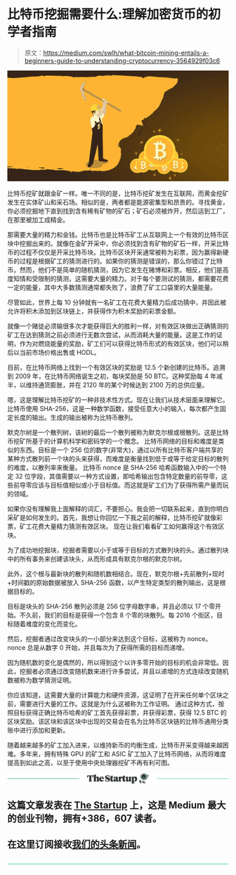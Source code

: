 # 比特币挖掘需要什么:理解加密货币的初学者指南

> 原文：<https://medium.com/swlh/what-bitcoin-mining-entails-a-beginners-guide-to-understanding-cryptocurrency-3564929f03c6>

![](img/4625fe8d2efb0c2d6af5e4a69ded28ed.png)

比特币挖矿就跟金矿一样。唯一不同的是，比特币挖矿发生在互联网，而黄金挖矿发生在实体矿山和采石场。相似的是，两者都是能源密集型和昂贵的。寻找黄金，你必须挖掘地下直到找到含有稀有矿物的矿石；矿石必须被炸开，然后运到工厂，在那里被加工成精金。

那需要大量的精力和金钱。比特币也是比特币矿工从互联网上一个有效的比特币区块中挖掘出来的。就像在金矿开采中，你必须找到含有矿物的矿石一样，开采比特币的过程不仅仅是开采比特币块。比特币区块开采通常被称为彩票，因为赢得新硬币的过程是根据矿工的猜测进行的。如果你的猜测是错误的，那么你错过了比特币。然而，他们不是简单的随机猜测，因为它发生在赌博和彩票。相反，他们是高度知情和受限制的猜测，这需要大量的精力。对于每个要测试的猜测，都需要花费一定的能量，其中大多数猜测通常都失败了，浪费了矿工口袋里的大量能量。

尽管如此，世界上每 10 分钟就有一名矿工在花费大量精力后成功猜中，并因此被允许将积木添加到区块链上，并获得作为积木奖励的彩票金额。

就像一个赌徒必须输很多次才能获得巨大的胜利一样，对有效区块做出正确猜测的矿工在达到猜测之前必须进行无数次尝试，从而消耗大量的能量。这是工作的证明，作为对燃烧能量的奖励，矿工们可以获得比特币形式的有效区块，他们可以稍后以当前市场价格出售或 HODL。

目前，在比特币网络上找到一个有效区块的奖励是 12.5 个新创建的比特币。追溯到 2009 年，在比特币网络诞生之初，每块奖励是 50 BTC。这种奖励每 4 年减半，以维持通货膨胀，并在 2120 年的某个时候达到 2100 万的总供应量。

嗯，这是理解比特币挖矿的一种非技术性方式。现在让我们从技术层面来理解它。
比特币使用 SHA-256，这是一种数学函数，接受任意大小的输入，每次都产生固定长度的输出。生成的输出被称为比特币散列。

默克尔树是一个散列树，该树的最后一个散列被称为默克尔根或根散列。这是比特币挖矿所基于的计算机科学和密码学的一个概念。
比特币网络的目标和难度是类似的东西。目标是一个 256 位的数字(非常大)，通过以所有比特币客户端共享的某种方式散列前一个块的头来获得，而难度是衡量找到低于或等于给定目标的散列的难度，以散列率来衡量。
比特币 nonce 是 SHA-256 哈希函数输入中的一个特定 32 位字段，其值需要以一种方式设置，即哈希输出包含特定数量的前导零，这些前导零应该与目标值相似或小于目标值。而这就是矿工们为了获得所需产量而玩的领域。

如果你没有理解我上面解释的词汇，不要担心。我会把一切联系起来，直到你明白采矿是如何发生的。首先，我想让你回忆一下我之前的解释，比特币挖矿就像彩票，矿工花费大量精力猜测有效区块。
现在让我们看看矿工如何赢得这个有效区块。

为了成功地挖掘块，挖掘者需要以小于或等于目标的方式散列块的头。通过散列块中的所有事务来创建该块头，从而形成具有默克尔根的默克尔树。

此外，这个根与最新块的散列和随机数相结合。现在，默克尔根+先前散列+现时+时间戳的原始数据被放入 SHA-256 函数，以产生特定类型的散列输出，这是根据目标的。

目标是块头的 SHA-256 散列必须是 256 位字母数字串，并且必须以 17 个零开始。不久前，我们的目标是获得一个包含 8 个零的块散列。每 2016 个街区，目标随着难度的变化而变化。

然后，挖掘者通过改变块头的一小部分来达到这个目标，这被称为 nonce。nonce 总是从数字 0 开始，并且每次为了获得所需的目标而递增。

因为随机数的变化是偶然的，所以得到这个以许多零开始的目标的机会非常低。因此，挖掘者必须通过改变随机数来进行许多尝试，并且以递增的方式连续改变随机数被称为数学猜测证明。

你应该知道，这需要大量的计算能力和硬件资源，这证明了在开采任何单个区块之前，需要进行大量的工作。这就是为什么这被称为工作证明。
通过这种方式，按照目标获得正确比特币哈希的矿工首先获得彩票，并获得彩票，获得 12.5 BTC 的区块奖励。该区块和该区块中出现的交易会在名为比特币区块链的比特币通用分类账中进行添加和更新。

随着越来越多的矿工加入进来，以维持新币的均衡生成，比特币开采变得越来越困难。多年来，拥有特殊 GPU 的矿工和 ASIC 矿工加入了比特币网络，从而将难度提高到如此之高，以至于使用中央处理器挖矿不再有利可图。

[![](img/308a8d84fb9b2fab43d66c117fcc4bb4.png)](https://medium.com/swlh)

## 这篇文章发表在 [The Startup](https://medium.com/swlh) 上，这是 Medium 最大的创业刊物，拥有+386，607 读者。

## 在这里订阅接收[我们的头条新闻](http://growthsupply.com/the-startup-newsletter/)。

[![](img/b0164736ea17a63403e660de5dedf91a.png)](https://medium.com/swlh)